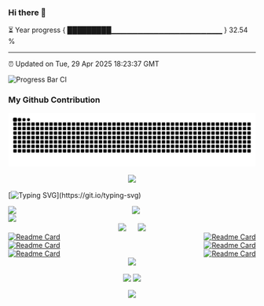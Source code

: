 ### Hi there 👋

⏳ Year progress { █████████▁▁▁▁▁▁▁▁▁▁▁▁▁▁▁▁▁▁▁▁▁ } 32.54 %

---

⏰ Updated on Tue, 29 Apr 2025 18:23:37 GMT

![Progress Bar CI](https://github.com/liununu/liununu/workflows/Progress%20Bar%20CI/badge.svg)

### My Github Contribution
![](https://raw.githubusercontent.com/3b1b-sh/3b1b-sh/output/github-contribution-grid-snake.svg)

<p align="center">
<img src="https://capsule-render.vercel.app/api?type=waving&color=timeGradient&height=300&&section=header&text=Hi%20There&fontSize=90&fontAlign=50&fontAlignY=30&desc=I%20am%20Eric%20Hu&descAlign=50&descSize=30&descAlignY=60&animation=twinkling" />
</p>

[![Typing SVG](https://readme-typing-svg.demolab.com?font=Fira+Code&size=30&pause=1000&center=true&vCenter=true&multiline=true&width=1000&height=100&lines=Welcome+to+my+Github+profile+page!;I+hope+you+would+like+my+projects!)](https://git.io/typing-svg)

<div style="display: flex; justify-content: center;">  
    <img width="400" src="https://github-readme-stats.vercel.app/api?username=3b1b-sh&theme=buefy&include_all_commits=true&show_icons=true&hide_border=true" />  
    <img width="400" src="https://streak-stats.demolab.com?user=3b1b-sh&hide_border=true" />  
</div>

<img width="800" src="https://github-readme-activity-graph.vercel.app/graph?username=3b1b-sh&theme=github-compact&hide_border=true&area=true" />

<div style="text-align: center;">  
    <img style="display: inline-block; margin: 0 10px;" src="https://github-readme-stats.vercel.app/api/wakatime?username=Epiphany_Resolution&theme=transparent&hide_border=true&layout=compact&langs_count=22" />  
    <img style="display: inline-block; margin: 0 10px;" src="https://github-readme-stats.vercel.app/api/top-langs/?username=3b1b-sh&theme=transparent&hide_border=true&layout=donut-vertical&langs_count=7" />  
</div>

<div style="display: flex; justify-content: space-between;">  
    <a href="https://github.com/3b1b-sh/Project-Performance-Evaluation-of-Bandit-Algorithms">  
        <img src="https://github-readme-stats.vercel.app/api/pin/?username=3b1b-sh&repo=Project-Performance-Evaluation-of-Bandit-Algorithms&show_owner=true" alt="Readme Card">  
    </a>  
    <a href="https://github.com/3b1b-sh/Deep_learning_Dynamic_MRI_Reconstruction">  
        <img src="https://github-readme-stats.vercel.app/api/pin/?username=3b1b-sh&repo=Deep_learning_Dynamic_MRI_Reconstruction&show_owner=true" alt="Readme Card">  
    </a>  
</div>

<div style="display: flex; justify-content: space-between;">  
    <a href="https://github.com/3b1b-sh/Deep_learning_Cardiac_Cine_MRI">  
        <img src="https://github-readme-stats.vercel.app/api/pin/?username=3b1b-sh&repo=Deep_learning_Cardiac_Cine_MRI&show_owner=true" alt="Readme Card">  
    </a>  
    <a href="https://github.com/3b1b-sh/Building-a-toy-RVC-CPU">  
        <img src="https://github-readme-stats.vercel.app/api/pin/?username=3b1b-sh&repo=Building-a-toy-RVC-CPU&show_owner=true" alt="Readme Card">  
    </a>  
</div>

<div style="display: flex; justify-content: space-between;">  
    <a href="https://github.com/3b1b-sh/Flappy-bird-game-on-Longan-Nano">  
        <img src="https://github-readme-stats.vercel.app/api/pin/?username=3b1b-sh&repo=Flappy-bird-game-on-Longan-Nano&show_owner=true" alt="Readme Card">  
    </a>  
    <a href="https://github.com/3b1b-sh/2D_Self_Driving_Simulator">  
        <img src="https://github-readme-stats.vercel.app/api/pin/?username=3b1b-sh&repo=2D_Self_Driving_Simulator&show_owner=true" alt="Readme Card">  
    </a>  
</div>

<div align="center">  
    <img src="https://skillicons.dev/icons?i=github,py,c,cpp,md,vscode,matlab,bash,git,gitlab,docker,linux,powershell&theme=light" />  
</div>

<p align="center">
    <a href="https://github.com/3b1b-sh"><img src="https://img.shields.io/badge/GitHub-3b1b-sh?logo=github" /></a>
    <img src="https://komarev.com/ghpvc/?username=3b1b-sh&abbreviated=true&color=yellow" />
</p>

<p align="center">
    <img src="https://capsule-render.vercel.app/api?type=waving&color=timeGradient&height=300&&section=footer&text=The%20End&fontSize=90&fontAlign=50&fontAlignY=70&desc=Hope%20%you%20have%20a%20nice%20day%20!&descAlign=50&descSize=30&descAlignY=40&animation=twinkling" />
</p>


